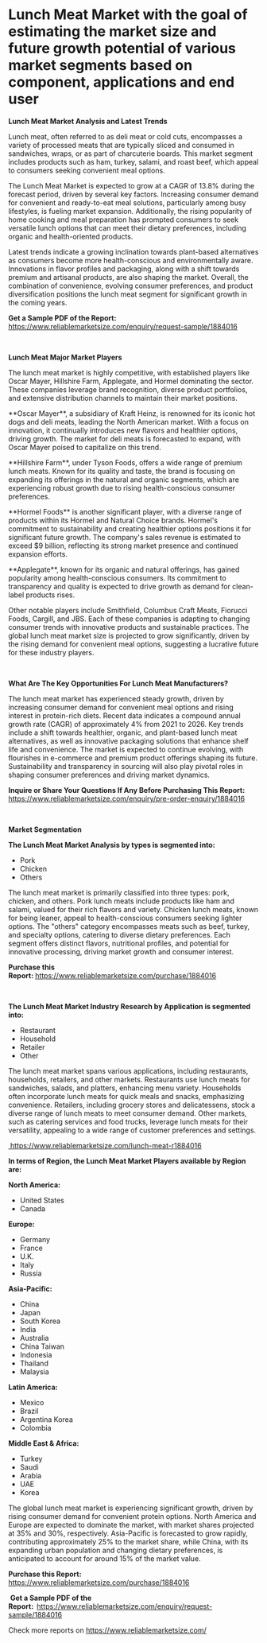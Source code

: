 <p><h1>Lunch Meat Market with the goal of estimating the market size and future growth potential of various market segments based on component, applications and end user</h1></p><p><strong>Lunch Meat Market Analysis and Latest Trends</strong></p>
<p><p>Lunch meat, often referred to as deli meat or cold cuts, encompasses a variety of processed meats that are typically sliced and consumed in sandwiches, wraps, or as part of charcuterie boards. This market segment includes products such as ham, turkey, salami, and roast beef, which appeal to consumers seeking convenient meal options.</p><p>The Lunch Meat Market is expected to grow at a CAGR of 13.8% during the forecast period, driven by several key factors. Increasing consumer demand for convenient and ready-to-eat meal solutions, particularly among busy lifestyles, is fueling market expansion. Additionally, the rising popularity of home cooking and meal preparation has prompted consumers to seek versatile lunch options that can meet their dietary preferences, including organic and health-oriented products.</p><p>Latest trends indicate a growing inclination towards plant-based alternatives as consumers become more health-conscious and environmentally aware. Innovations in flavor profiles and packaging, along with a shift towards premium and artisanal products, are also shaping the market. Overall, the combination of convenience, evolving consumer preferences, and product diversification positions the lunch meat segment for significant growth in the coming years.</p></p>
<p><strong>Get a Sample PDF of the Report:&nbsp;</strong> <a href="https://www.reliablemarketsize.com/enquiry/request-sample/1884016?utm_campaign=1995&utm_medium=2&utm_source=Github&utm_content=ia&utm_term=14022025&utm_id=lunch-meat">https://www.reliablemarketsize.com/enquiry/request-sample/1884016</a></p>
<p>&nbsp;</p>
<p><strong>Lunch Meat Major Market Players</strong></p>
<p><p>The lunch meat market is highly competitive, with established players like Oscar Mayer, Hillshire Farm, Applegate, and Hormel dominating the sector. These companies leverage brand recognition, diverse product portfolios, and extensive distribution channels to maintain their market positions.</p><p>**Oscar Mayer**, a subsidiary of Kraft Heinz, is renowned for its iconic hot dogs and deli meats, leading the North American market. With a focus on innovation, it continually introduces new flavors and healthier options, driving growth. The market for deli meats is forecasted to expand, with Oscar Mayer poised to capitalize on this trend.</p><p>**Hillshire Farm**, under Tyson Foods, offers a wide range of premium lunch meats. Known for its quality and taste, the brand is focusing on expanding its offerings in the natural and organic segments, which are experiencing robust growth due to rising health-conscious consumer preferences.</p><p>**Hormel Foods** is another significant player, with a diverse range of products within its Hormel and Natural Choice brands. Hormel's commitment to sustainability and creating healthier options positions it for significant future growth. The company's sales revenue is estimated to exceed $9 billion, reflecting its strong market presence and continued expansion efforts.</p><p>**Applegate**, known for its organic and natural offerings, has gained popularity among health-conscious consumers. Its commitment to transparency and quality is expected to drive growth as demand for clean-label products rises.</p><p>Other notable players include Smithfield, Columbus Craft Meats, Fiorucci Foods, Cargill, and JBS. Each of these companies is adapting to changing consumer trends with innovative products and sustainable practices. The global lunch meat market size is projected to grow significantly, driven by the rising demand for convenient meal options, suggesting a lucrative future for these industry players.</p></p>
<p>&nbsp;</p>
<p><strong>What Are The Key Opportunities For Lunch Meat Manufacturers?</strong></p>
<p><p>The lunch meat market has experienced steady growth, driven by increasing consumer demand for convenient meal options and rising interest in protein-rich diets. Recent data indicates a compound annual growth rate (CAGR) of approximately 4% from 2021 to 2026. Key trends include a shift towards healthier, organic, and plant-based lunch meat alternatives, as well as innovative packaging solutions that enhance shelf life and convenience. The market is expected to continue evolving, with flourishes in e-commerce and premium product offerings shaping its future. Sustainability and transparency in sourcing will also play pivotal roles in shaping consumer preferences and driving market dynamics.</p></p>
<p><strong>Inquire or Share Your Questions If Any Before Purchasing This Report:</strong> <a href="https://www.reliablemarketsize.com/enquiry/pre-order-enquiry/1884016?utm_campaign=1995&utm_medium=2&utm_source=Github&utm_content=ia&utm_term=14022025&utm_id=lunch-meat">https://www.reliablemarketsize.com/enquiry/pre-order-enquiry/1884016</a></p>
<p>&nbsp;</p>
<p><strong>Market Segmentation</strong></p>
<p><strong>The Lunch Meat Market Analysis by types is segmented into:</strong></p>
<p><ul><li>Pork</li><li>Chicken</li><li>Others</li></ul></p>
<p><p>The lunch meat market is primarily classified into three types: pork, chicken, and others. Pork lunch meats include products like ham and salami, valued for their rich flavors and variety. Chicken lunch meats, known for being leaner, appeal to health-conscious consumers seeking lighter options. The "others" category encompasses meats such as beef, turkey, and specialty options, catering to diverse dietary preferences. Each segment offers distinct flavors, nutritional profiles, and potential for innovative processing, driving market growth and consumer interest.</p></p>
<p><strong>Purchase this Report:&nbsp;</strong><a href="https://www.reliablemarketsize.com/purchase/1884016?utm_campaign=1995&utm_medium=2&utm_source=Github&utm_content=ia&utm_term=14022025&utm_id=lunch-meat">https://www.reliablemarketsize.com/purchase/1884016</a></p>
<p>&nbsp;</p>
<p><strong>The Lunch Meat Market Industry Research by Application is segmented into:</strong></p>
<p><ul><li>Restaurant</li><li>Household</li><li>Retailer</li><li>Other</li></ul></p>
<p><p>The lunch meat market spans various applications, including restaurants, households, retailers, and other markets. Restaurants use lunch meats for sandwiches, salads, and platters, enhancing menu variety. Households often incorporate lunch meats for quick meals and snacks, emphasizing convenience. Retailers, including grocery stores and delicatessens, stock a diverse range of lunch meats to meet consumer demand. Other markets, such as catering services and food trucks, leverage lunch meats for their versatility, appealing to a wide range of customer preferences and settings.</p></p>
<p><a href="https://www.reliablemarketsize.com/lunch-meat-r1884016?utm_campaign=1995&utm_medium=2&utm_source=Github&utm_content=ia&utm_term=14022025&utm_id=lunch-meat">&nbsp;https://www.reliablemarketsize.com/lunch-meat-r1884016</a></p>
<p><strong>In terms of Region, the Lunch Meat Market Players available by Region are:</strong></p>
<p>
    <p> <strong> North America: </strong>
        <ul>
            <li>United States</li>
            <li>Canada</li>
        </ul>
        </p> 
    <p> <strong> Europe: </strong>
        <ul>
            <li>Germany</li>
            <li>France</li>
            <li>U.K.</li>
            <li>Italy</li>
            <li>Russia</li>
        </ul>
        </p> 
    <p> <strong> Asia-Pacific: </strong>
        <ul>
            <li>China</li>
            <li>Japan</li>
            <li>South Korea</li>
            <li>India</li>
            <li>Australia</li>
            <li>China Taiwan</li>
            <li>Indonesia</li>
            <li>Thailand</li>
            <li>Malaysia</li>
        </ul>
        </p> 
    <p> <strong> Latin America: </strong>
        <ul>
            <li>Mexico</li>
            <li>Brazil</li>
            <li>Argentina Korea</li>
            <li>Colombia</li>
        </ul>
        </p> 
    <p> <strong> Middle East & Africa: </strong>
        <ul>
            <li>Turkey</li>
            <li>Saudi</li>
            <li>Arabia</li>
            <li>UAE</li>
            <li>Korea</li>
        </ul>
    </p>
    </p>
<p><p>The global lunch meat market is experiencing significant growth, driven by rising consumer demand for convenient protein options. North America and Europe are expected to dominate the market, with market shares projected at 35% and 30%, respectively. Asia-Pacific is forecasted to grow rapidly, contributing approximately 25% to the market share, while China, with its expanding urban population and changing dietary preferences, is anticipated to account for around 15% of the market value.</p></p>
<p><strong>Purchase this Report: </strong><a href="https://www.reliablemarketsize.com/purchase/1884016?utm_campaign=1995&utm_medium=2&utm_source=Github&utm_content=ia&utm_term=14022025&utm_id=lunch-meat">https://www.reliablemarketsize.com/purchase/1884016</a></p>
<p>&nbsp;<strong>Get a Sample PDF of the Report:&nbsp;&nbsp;</strong><a href="https://www.reliablemarketsize.com/enquiry/request-sample/1884016?utm_campaign=1995&utm_medium=2&utm_source=Github&utm_content=ia&utm_term=14022025&utm_id=lunch-meat">https://www.reliablemarketsize.com/enquiry/request-sample/1884016</a></p>
<p><strong></strong></p>
<p>Check more reports on <a href="https://www.reliablemarketsize.com/?utm_campaign=1995&utm_medium=2&utm_source=Github&utm_content=ia&utm_term=14022025&utm_id=lunch-meat">https://www.reliablemarketsize.com/</a></p>